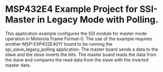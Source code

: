 # MSP432E4 Example Project for SSI-Master in Legacy Mode with Polling.

This application example configures the SSI module for master mode operation in Motorola Frame Format-0.
 The use of the example requires another MSP-EXP432E401Y board to be running the spi_slave_legacy_polling
 application. The master board sends a data to the slave and the slave inverts the bits. The master board
 reads the data from the slave and compares the read data from the slave with the inverted master data.